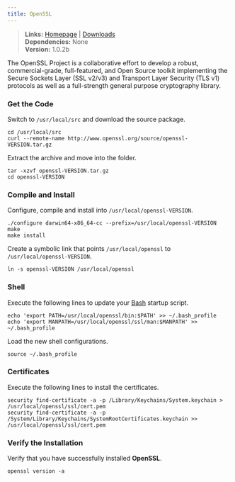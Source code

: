 ```yaml
---
title: OpenSSL
---
```


> **Links:** [Homepage](http://www.openssl.org/) | [Downloads](http://www.openssl.org/source/)  
> **Dependencies:** None  
> **Version:** <span id="version">1.0.2b</span>

The OpenSSL Project is a collaborative effort to develop a robust, commercial-grade, full-featured, and Open Source toolkit implementing the Secure Sockets Layer (SSL v2/v3) and Transport Layer Security (TLS v1) protocols as well as a full-strength general purpose cryptography library.


### Get the Code

Switch to `/usr/local/src` and download the source package.

	cd /usr/local/src
	curl --remote-name http://www.openssl.org/source/openssl-VERSION.tar.gz

Extract the archive and move into the folder.

	tar -xzvf openssl-VERSION.tar.gz
	cd openssl-VERSION


### Compile and Install

Configure, compile and install into `/usr/local/openssl-VERSION`.

	./configure darwin64-x86_64-cc --prefix=/usr/local/openssl-VERSION
	make
	make install

Create a symbolic link that points `/usr/local/openssl` to `/usr/local/openssl-VERSION`.

	ln -s openssl-VERSION /usr/local/openssl


### Shell

Execute the following lines to update your [Bash](http://en.wikipedia.org/wiki/Bash_%28Unix_shell%29) startup script.

	echo 'export PATH=/usr/local/openssl/bin:$PATH' >> ~/.bash_profile
	echo 'export MANPATH=/usr/local/openssl/ssl/man:$MANPATH' >> ~/.bash_profile

Load the new shell configurations.

	source ~/.bash_profile


### Certificates

Execute the following lines to install the certificates.

	security find-certificate -a -p /Library/Keychains/System.keychain > /usr/local/openssl/ssl/cert.pem
	security find-certificate -a -p /System/Library/Keychains/SystemRootCertificates.keychain >> /usr/local/openssl/ssl/cert.pem


### Verify the Installation

Verify that you have successfully installed **OpenSSL**.

	openssl version -a
